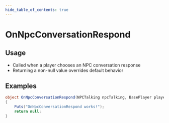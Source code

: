 ```yaml
---
hide_table_of_contents: true
---
```


# OnNpcConversationRespond

## Usage

* Called when a player chooses an NPC conversation response
* Returning a non-null value overrides default behavior

## Examples

```csharp title=""
object OnNpcConversationRespond(NPCTalking npcTalking, BasePlayer player, ConversationData conversationData, ConversationData.ResponseNode responseNode)
{
    Puts("OnNpcConversationRespond works!");
    return null;
}
```
